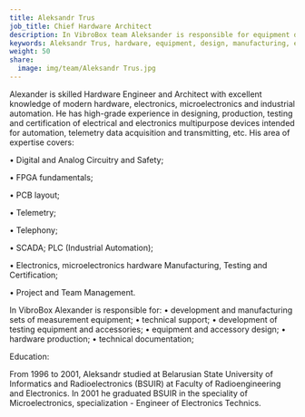 ```yaml
---
title: Aleksandr Trus
job_title: Chief Hardware Architect
description: In VibroBox team Aleksander is responsible for equipment design and unit manufacturing,  engineering, technology testing and certification.
keywords: Aleksandr Trus, hardware, equipment, design, manufacturing, electronics, Chief Hardware Architect, Industry Expert, engineering, electronics, project management, industry, technology, certification, testing.
weight: 50
share:
  image: img/team/Aleksandr Trus.jpg
---
```

Alexander is skilled Hardware Engineer and Architect with excellent knowledge of modern hardware, electronics, microelectronics and industrial automation. He has high-grade experience in designing, production, testing and certification of electrical and electronics multipurpose devices intended for automation, telemetry data acquisition and transmitting, etc. His area of expertise covers:

• Digital and Analog Circuitry and Safety;

• FPGA fundamentals;

• PCB layout;

• Telemetry;

• Telephony;

• SCADA; PLC (Industrial Automation);

• Electronics, microelectronics hardware Manufacturing, Testing and Certification;

• Project and Team Management.

In VibroBox Alexander is responsible for:
• development and manufacturing sets of measurement equipment;
• technical support;
• development of testing equipment and accessories;
• equipment and accessory design;
• hardware production;
• technical documentation;

Education:

From 1996 to 2001, Aleksandr studied at Belarusian State University of Informatics and Radioelectronics (BSUIR) at Faculty of Radioengineering and Electronics. In 2001 he graduated BSUIR in the speciality of Microelectronics, specialization - Engineer of Electronics Technics.
